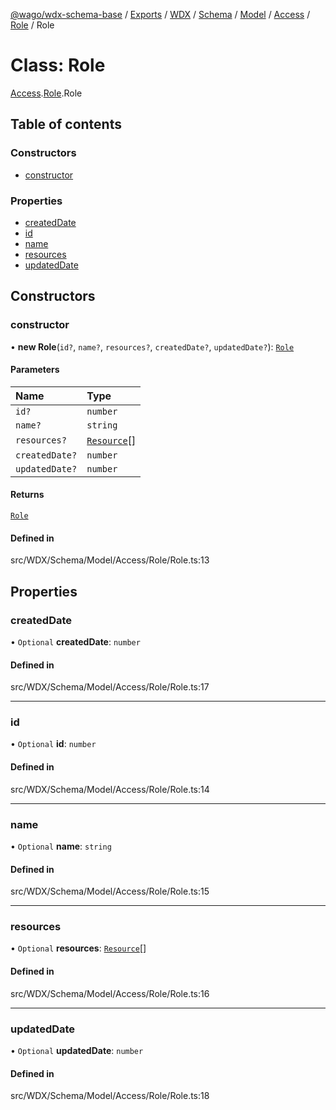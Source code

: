 [@wago/wdx-schema-base](../README.md) / [Exports](../modules.md) / [WDX](../modules/WDX.md) / [Schema](../modules/WDX.Schema.md) / [Model](../modules/WDX.Schema.Model.md) / [Access](../modules/WDX.Schema.Model.Access.md) / [Role](../modules/WDX.Schema.Model.Access.Role.md) / Role

# Class: Role

[Access](../modules/WDX.Schema.Model.Access.md).[Role](../modules/WDX.Schema.Model.Access.Role.md).Role

## Table of contents

### Constructors

- [constructor](WDX.Schema.Model.Access.Role.Role.md#constructor)

### Properties

- [createdDate](WDX.Schema.Model.Access.Role.Role.md#createddate)
- [id](WDX.Schema.Model.Access.Role.Role.md#id)
- [name](WDX.Schema.Model.Access.Role.Role.md#name)
- [resources](WDX.Schema.Model.Access.Role.Role.md#resources)
- [updatedDate](WDX.Schema.Model.Access.Role.Role.md#updateddate)

## Constructors

### constructor

• **new Role**(`id?`, `name?`, `resources?`, `createdDate?`, `updatedDate?`): [`Role`](WDX.Schema.Model.Access.Role.Role.md)

#### Parameters

| Name | Type |
| :------ | :------ |
| `id?` | `number` |
| `name?` | `string` |
| `resources?` | [`Resource`](WDX.Schema.Model.Access.Resource.Resource.md)[] |
| `createdDate?` | `number` |
| `updatedDate?` | `number` |

#### Returns

[`Role`](WDX.Schema.Model.Access.Role.Role.md)

#### Defined in

src/WDX/Schema/Model/Access/Role/Role.ts:13

## Properties

### createdDate

• `Optional` **createdDate**: `number`

#### Defined in

src/WDX/Schema/Model/Access/Role/Role.ts:17

___

### id

• `Optional` **id**: `number`

#### Defined in

src/WDX/Schema/Model/Access/Role/Role.ts:14

___

### name

• `Optional` **name**: `string`

#### Defined in

src/WDX/Schema/Model/Access/Role/Role.ts:15

___

### resources

• `Optional` **resources**: [`Resource`](WDX.Schema.Model.Access.Resource.Resource.md)[]

#### Defined in

src/WDX/Schema/Model/Access/Role/Role.ts:16

___

### updatedDate

• `Optional` **updatedDate**: `number`

#### Defined in

src/WDX/Schema/Model/Access/Role/Role.ts:18
